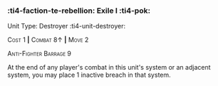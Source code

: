### :ti4-faction-te-rebellion: **Exile I** :ti4-pok:

Unit Type: Destroyer :ti4-unit-destroyer:

<span style="font-variant:small-caps;">Cost 1</span> __|__ <span style="font-variant:small-caps;">Combat 8↑</span> __|__ <span style="font-variant:small-caps;">Move 2</span>

<span style="font-variant:small-caps;">Anti-Fighter Barrage 9</span>

At the end of any player's combat in this unit's system or an adjacent system, you may place 1 inactive breach in that system.